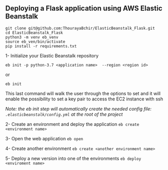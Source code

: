 Deploying a Flask application using AWS Elastic Beanstalk 
---------------------------------------------------------

```
git clone git@github.com:ThourayaBchir/ElasticBeanstalk_Flask.git
cd ElasticBeanstalk_Flask
python3 -m venv eb_venv
source eb_ven/bin/activate
pip install -r requirements.txt

```
1- Initialize your Elastic Beanstalk repository

`eb init -p python-3.7 <application name>  --region <region id>`

or 

`eb init`  

This last command will walk the user through the options to set and it will enable the possibility to set a key pair to access the EC2 instance with ssh

_Note: the eb init step will automatically create the needed config file: `.elasticbeanstalk/config.yml` at the root of the project_

2- Create an environment and deploy the application
`eb create <environment name>`


3- Open the web application
`eb open`

4- Create another environment
`eb create <another environment name>`


5- Deploy a new version into one of the environments 
`eb deploy <enviroment name>`
